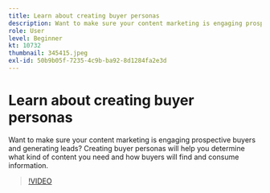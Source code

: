 ```yaml
---
title: Learn about creating buyer personas
description: Want to make sure your content marketing is engaging prospective buyers and generating leads? Creating buyer personas will help you determine what kind of content you need and how buyers will find and consume information.
role: User
level: Beginner
kt: 10732
thumbnail: 345415.jpeg
exl-id: 50b9b05f-7235-4c9b-ba92-8d1284fa2e3d
---
```

# Learn about creating buyer personas

Want to make sure your content marketing is engaging prospective buyers and generating leads? Creating buyer personas will help you determine what kind of content you need and how buyers will find and consume information.

>[!VIDEO](https://video.tv.adobe.com/v/345415/?quality=12&learn=on)
